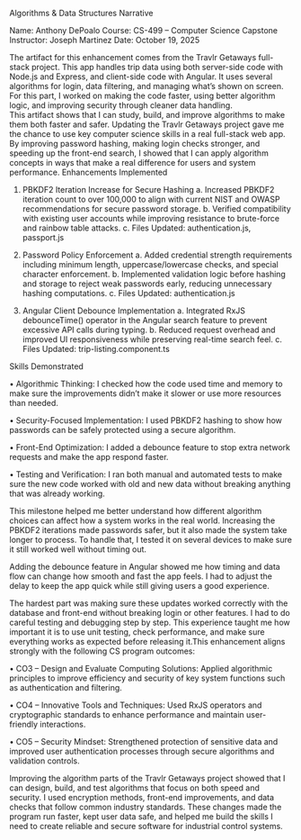 Algorithms & Data Structures Narrative

Name: Anthony DePoalo 
Course: CS-499 – Computer Science Capstone 
Instructor: Joseph Martinez 
Date: October 19, 2025

The artifact for this enhancement comes from the Travlr Getaways full-stack project. This app handles trip data using both server-side code with Node.js and Express, and client-side code with Angular. It uses several algorithms for login, data filtering, and managing what’s shown on screen. For this part, I worked on making the code faster, using better algorithm logic, and improving security through cleaner data handling. 	
This artifact shows that I can study, build, and improve algorithms to make them both faster and safer. Updating the Travlr Getaways project gave me the chance to use key computer science skills in a real full-stack web app. By improving password hashing, making login checks stronger, and speeding up the front-end search, I showed that I can apply algorithm concepts in ways that make a real difference for users and system performance.
Enhancements Implemented 
1.	PBKDF2 Iteration Increase for Secure Hashing 
a.	Increased PBKDF2 iteration count to over 100,000 to align with current NIST and OWASP recommendations for secure password storage. 
b.	Verified compatibility with existing user accounts while improving resistance to brute-force and rainbow table attacks. 
c.	Files Updated: authentication.js, passport.js 

2.	Password Policy Enforcement 
a.	Added credential strength requirements including minimum length, uppercase/lowercase checks, and special character enforcement. 
b.	Implemented validation logic before hashing and storage to reject weak passwords early, reducing unnecessary hashing computations. 
c.	Files Updated: authentication.js 

3.	Angular Client Debounce Implementation 
a.	Integrated RxJS debounceTime() operator in the Angular search feature to prevent excessive API calls during typing. 
b.	Reduced request overhead and improved UI responsiveness while preserving real-time search feel. 
c.	Files Updated: trip-listing.component.ts

Skills Demonstrated 

•	Algorithmic Thinking: I checked how the code used time and memory to make sure the improvements didn’t make it slower or use more resources than needed.

•	Security-Focused Implementation: I used PBKDF2 hashing to show how passwords can be safely protected using a secure algorithm.

•	Front-End Optimization: I added a debounce feature to stop extra network requests and make the app respond faster.

•	Testing and Verification: I ran both manual and automated tests to make sure the new code worked with old and new data without breaking anything that was already working.

This milestone helped me better understand how different algorithm choices can affect how a system works in the real world. Increasing the PBKDF2 iterations made passwords safer, but it also made the system take longer to process. To handle that, I tested it on several devices to make sure it still worked well without timing out. 

Adding the debounce feature in Angular showed me how timing and data flow can change how smooth and fast the app feels. I had to adjust the delay to keep the app quick while still giving users a good experience. 

The hardest part was making sure these updates worked correctly with the database and front-end without breaking login or other features. I had to do careful testing and debugging step by step. This experience taught me how important it is to use unit testing, check performance, and make sure everything works as expected before releasing it.This enhancement aligns strongly with the following CS program outcomes: 

•	CO3 – Design and Evaluate Computing Solutions: Applied algorithmic principles to improve efficiency and security of key system functions such as authentication and filtering. 

•	CO4 – Innovative Tools and Techniques: Used RxJS operators and cryptographic standards to enhance performance and maintain user-friendly interactions. 

•	CO5 – Security Mindset: Strengthened protection of sensitive data and improved user authentication processes through secure algorithms and validation controls.

Improving the algorithm parts of the Travlr Getaways project showed that I can design, build, and test algorithms that focus on both speed and security. I used encryption methods, front-end improvements, and data checks that follow common industry standards. These changes made the program run faster, kept user data safe, and helped me build the skills I need to create reliable and secure software for industrial control systems.
